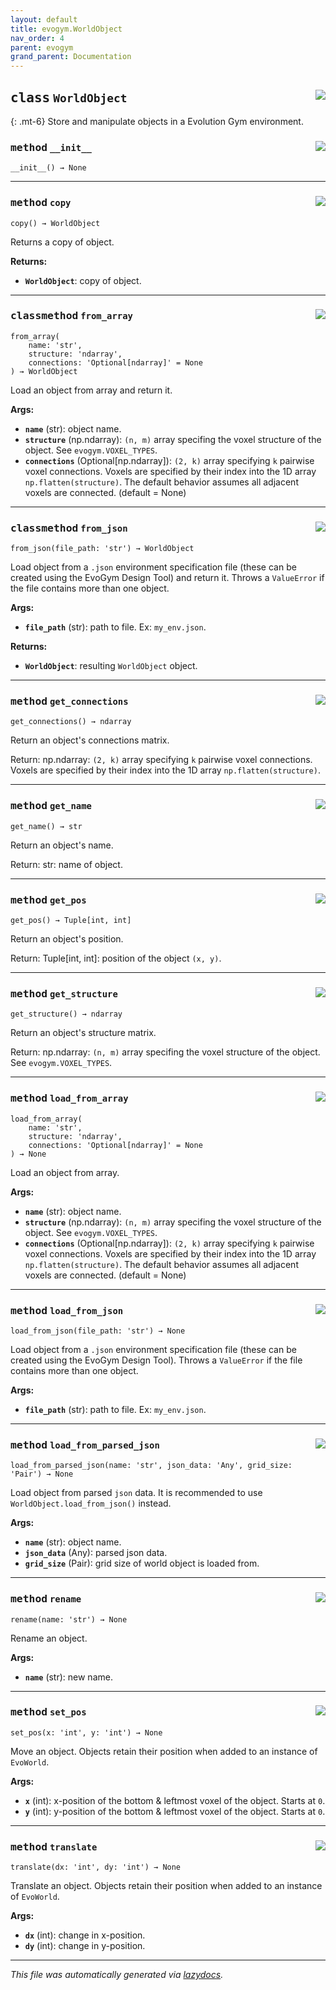 ```yaml
---
layout: default
title: evogym.WorldObject
nav_order: 4
parent: evogym
grand_parent: Documentation
---
```


<!-- markdownlint-disable -->

<!-- <a href="https://github.com/EvolutionGym/evogym/blob/main/evogym/world.py#L0"><img align="right" style="float:right;" src="https://img.shields.io/badge/-source-cccccc?style=flat-square"></a>

# <kbd>module</kbd> `world`
This module defines the EvoWorld and WorldObject classes which provide a clean interface to store and manipulate objects in a Evolution Gym environment. 

**Global Variables**
---------------
- **VOXEL_TYPES**
- **BASELINE_ENV_NAMES**


--- -->



## <kbd>class</kbd> `WorldObject` <a href="https://github.com/EvolutionGym/evogym/blob/main/evogym/world.py#L243"><img align="right" style="float:right;" src="https://img.shields.io/badge/-source-cccccc?style=flat-square"></a>
{: .mt-6}
Store and manipulate objects in a Evolution Gym environment. 



### <kbd>method</kbd> `__init__` <a href="https://github.com/EvolutionGym/evogym/blob/main/evogym/world.py#L248"><img align="right" style="float:right;" src="https://img.shields.io/badge/-source-cccccc?style=flat-square"></a>

```
__init__() → None
```








---



### <kbd>method</kbd> `copy` <a href="https://github.com/EvolutionGym/evogym/blob/main/evogym/world.py#L517"><img align="right" style="float:right;" src="https://img.shields.io/badge/-source-cccccc?style=flat-square"></a>

```
copy() → WorldObject
```

Returns a copy of object. 



**Returns:**
 
 - <b>`WorldObject`</b>:  copy of object. 

---



### <kbd>classmethod</kbd> `from_array` <a href="https://github.com/EvolutionGym/evogym/blob/main/evogym/world.py#L286"><img align="right" style="float:right;" src="https://img.shields.io/badge/-source-cccccc?style=flat-square"></a>

```
from_array(
    name: 'str',
    structure: 'ndarray',
    connections: 'Optional[ndarray]' = None
) → WorldObject
```

Load an object from array and return it. 



**Args:**
 
 - <b>`name`</b> (str):  object name. 
 - <b>`structure`</b> (np.ndarray):  `(n, m)` array specifing the voxel structure of the object. See `evogym.VOXEL_TYPES`. 
 - <b>`connections`</b> (Optional[np.ndarray]):  `(2, k)` array specifying `k` pairwise voxel connections. Voxels are specified by their index into the 1D array `np.flatten(structure)`. The default behavior assumes all adjacent voxels are connected. (default = None) 

---



### <kbd>classmethod</kbd> `from_json` <a href="https://github.com/EvolutionGym/evogym/blob/main/evogym/world.py#L257"><img align="right" style="float:right;" src="https://img.shields.io/badge/-source-cccccc?style=flat-square"></a>

```
from_json(file_path: 'str') → WorldObject
```

Load object from a `.json` environment specification file (these can be created using the EvoGym Design Tool) and return it. Throws a `ValueError` if the file contains more than one object. 



**Args:**
 
 - <b>`file_path`</b> (str):  path to file. Ex: `my_env.json`. 



**Returns:**
 
 - <b>`WorldObject`</b>:  resulting `WorldObject` object. 

---



### <kbd>method</kbd> `get_connections` <a href="https://github.com/EvolutionGym/evogym/blob/main/evogym/world.py#L474"><img align="right" style="float:right;" src="https://img.shields.io/badge/-source-cccccc?style=flat-square"></a>

```
get_connections() → ndarray
```

Return an object's connections matrix. 

Return:  np.ndarray: `(2, k)` array specifying `k` pairwise voxel connections. Voxels are specified by their index into the 1D array `np.flatten(structure)`. 

---



### <kbd>method</kbd> `get_name` <a href="https://github.com/EvolutionGym/evogym/blob/main/evogym/world.py#L508"><img align="right" style="float:right;" src="https://img.shields.io/badge/-source-cccccc?style=flat-square"></a>

```
get_name() → str
```

Return an object's name. 

Return:  str: name of object. 

---



### <kbd>method</kbd> `get_pos` <a href="https://github.com/EvolutionGym/evogym/blob/main/evogym/world.py#L490"><img align="right" style="float:right;" src="https://img.shields.io/badge/-source-cccccc?style=flat-square"></a>

```
get_pos() → Tuple[int, int]
```

Return an object's position. 

Return:  Tuple[int, int]: position of the object `(x, y)`. 

---



### <kbd>method</kbd> `get_structure` <a href="https://github.com/EvolutionGym/evogym/blob/main/evogym/world.py#L465"><img align="right" style="float:right;" src="https://img.shields.io/badge/-source-cccccc?style=flat-square"></a>

```
get_structure() → ndarray
```

Return an object's structure matrix. 

Return:  np.ndarray: `(n, m)` array specifing the voxel structure of the object. See `evogym.VOXEL_TYPES`. 

---



### <kbd>method</kbd> `load_from_array` <a href="https://github.com/EvolutionGym/evogym/blob/main/evogym/world.py#L304"><img align="right" style="float:right;" src="https://img.shields.io/badge/-source-cccccc?style=flat-square"></a>

```
load_from_array(
    name: 'str',
    structure: 'ndarray',
    connections: 'Optional[ndarray]' = None
) → None
```

Load an object from array. 



**Args:**
 
 - <b>`name`</b> (str):  object name. 
 - <b>`structure`</b> (np.ndarray):  `(n, m)` array specifing the voxel structure of the object. See `evogym.VOXEL_TYPES`. 
 - <b>`connections`</b> (Optional[np.ndarray]):  `(2, k)` array specifying `k` pairwise voxel connections. Voxels are specified by their index into the 1D array `np.flatten(structure)`. The default behavior assumes all adjacent voxels are connected. (default = None) 

---



### <kbd>method</kbd> `load_from_json` <a href="https://github.com/EvolutionGym/evogym/blob/main/evogym/world.py#L275"><img align="right" style="float:right;" src="https://img.shields.io/badge/-source-cccccc?style=flat-square"></a>

```
load_from_json(file_path: 'str') → None
```

Load object from a `.json` environment specification file (these can be created using the EvoGym Design Tool). Throws a `ValueError` if the file contains more than one object. 



**Args:**
 
 - <b>`file_path`</b> (str):  path to file. Ex: `my_env.json`. 

---



### <kbd>method</kbd> `load_from_parsed_json` <a href="https://github.com/EvolutionGym/evogym/blob/main/evogym/world.py#L367"><img align="right" style="float:right;" src="https://img.shields.io/badge/-source-cccccc?style=flat-square"></a>

```
load_from_parsed_json(name: 'str', json_data: 'Any', grid_size: 'Pair') → None
```

Load object from parsed `json` data. It is recommended to use `WorldObject.load_from_json()` instead. 



**Args:**
 
 - <b>`name`</b> (str):  object name. 
 - <b>`json_data`</b> (Any):  parsed json data. 
 - <b>`grid_size`</b> (Pair):  grid size of world object is loaded from. 

---



### <kbd>method</kbd> `rename` <a href="https://github.com/EvolutionGym/evogym/blob/main/evogym/world.py#L499"><img align="right" style="float:right;" src="https://img.shields.io/badge/-source-cccccc?style=flat-square"></a>

```
rename(name: 'str') → None
```

Rename an object. 



**Args:**
 
 - <b>`name`</b> (str):  new name. 

---



### <kbd>method</kbd> `set_pos` <a href="https://github.com/EvolutionGym/evogym/blob/main/evogym/world.py#L450"><img align="right" style="float:right;" src="https://img.shields.io/badge/-source-cccccc?style=flat-square"></a>

```
set_pos(x: 'int', y: 'int') → None
```

Move an object. Objects retain their position when added to an instance of `EvoWorld`. 



**Args:**
 
 - <b>`x`</b> (int):  x-position of the bottom & leftmost voxel of the object. Starts at `0`. 
 - <b>`y`</b> (int):  y-position of the bottom & leftmost voxel of the object. Starts at `0`. 

---



### <kbd>method</kbd> `translate` <a href="https://github.com/EvolutionGym/evogym/blob/main/evogym/world.py#L435"><img align="right" style="float:right;" src="https://img.shields.io/badge/-source-cccccc?style=flat-square"></a>

```
translate(dx: 'int', dy: 'int') → None
```

Translate an object. Objects retain their position when added to an instance of `EvoWorld`. 



**Args:**
 
 - <b>`dx`</b> (int):  change in x-position. 
 - <b>`dy`</b> (int):  change in y-position. 




---

_This file was automatically generated via [lazydocs](https://github.com/ml-tooling/lazydocs)._
